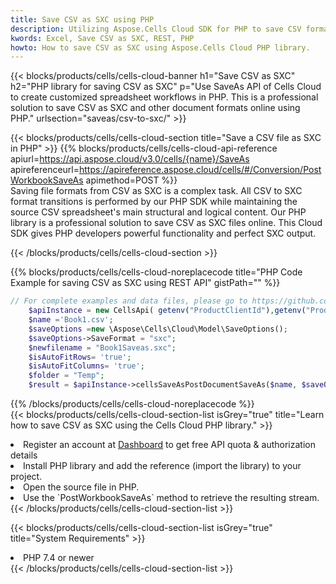 ```yaml
---
title: Save CSV as SXC using PHP 
description: Utilizing Aspose.Cells Cloud SDK for PHP to save CSV format file as SXC format file. 
kwords: Excel, Save CSV as SXC, REST, PHP
howto: How to save CSV as SXC using Aspose.Cells Cloud PHP library.
---
```



{{< blocks/products/cells/cells-cloud-banner h1="Save CSV as SXC" h2="PHP library for saving CSV as SXC" p="Use SaveAs API of Cells Cloud to create customized spreadsheet workflows in PHP. This is a professional solution to save CSV as SXC and other document formats online using PHP." urlsection="saveas/csv-to-sxc/" >}}

{{< blocks/products/cells/cells-cloud-section  title="Save a CSV file as SXC in PHP" >}}
{{% blocks/products/cells/cells-cloud-api-reference  apiurl=https://api.aspose.cloud/v3.0/cells/{name}/SaveAs  apireferenceurl=https://apireference.aspose.cloud/cells/#/Conversion/PostWorkbookSaveAs  apimethod=POST %}}
<br/>
Saving file formats from CSV as SXC is a complex task. All CSV to SXC format transitions is performed by our PHP SDK while maintaining the source CSV spreadsheet's main structural and logical content. Our PHP library is a professional solution to save CSV as SXC files online. This Cloud SDK gives PHP developers powerful functionality and perfect SXC output.

{{< /blocks/products/cells/cells-cloud-section >}}

{{% blocks/products/cells/cells-cloud-noreplacecode title="PHP Code Example for saving CSV as SXC using REST API" gistPath="" %}}
  
```php
// For complete examples and data files, please go to https://github.com/aspose-cells-cloud/aspose-cells-cloud-php/
    $apiInstance = new CellsApi( getenv("ProductClientId"),getenv("ProductClientSecret") );
    $name ='Book1.csv';
    $saveOptions =new \Aspose\Cells\Cloud\Model\SaveOptions();
    $saveOptions->SaveFormat = "sxc";
    $newfilename = "Book1Saveas.sxc";
    $isAutoFitRows= 'true';
    $isAutoFitColumns= 'true';
    $folder = "Temp";
    $result = $apiInstance->cellsSaveAsPostDocumentSaveAs($name, $saveOptions, $newfilename,$isAutoFitRows, $isAutoFitColumns, $folder);
```
  
{{% /blocks/products/cells/cells-cloud-noreplacecode  %}}
<br/>
{{< blocks/products/cells/cells-cloud-section-list isGrey="true"  title="Learn how to save CSV as SXC using the Cells Cloud PHP library." >}}
<li>Register an account at <a href="https://dashboard.aspose.cloud/">Dashboard</a> to get free API quota & authorization details</li>
<li>Install PHP library and add the reference (import the library) to your project.</li>
<li>Open the source file in PHP.</li>
<li>Use the `PostWorkbookSaveAs` method to retrieve the resulting stream.</li>
{{< /blocks/products/cells/cells-cloud-section-list >}}

{{< blocks/products/cells/cells-cloud-section-list isGrey="true"  title="System Requirements" >}}
<li>PHP 7.4 or newer</li>
{{< /blocks/products/cells/cells-cloud-section-list >}}
